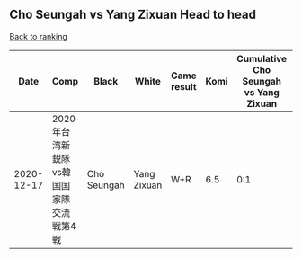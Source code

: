 ## Cho Seungah vs Yang Zixuan Head to head

[Back to ranking](../../index.md)




| **Date** | **Comp** | **Black** | **White** | **Game result** | **Komi** | **Cumulative Cho Seungah vs Yang Zixuan** | **Cho Seungah streak** | **Yang Zixuan streak** | 
| --- | --- | --- | --- | --- | --- | --- | --- | --- |
| 2020-12-17 | 2020年台湾新鋭隊vs韓国国家隊交流戦第4戦 | Cho Seungah | Yang Zixuan | W+R | 6.5 | 0:1 | 0 | 1 |




